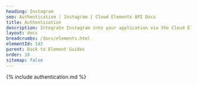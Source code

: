 ```yaml
---
heading: Instagram
seo: Authentication | Instagram | Cloud Elements API Docs
title: Authentication
description: Integrate Instagram into your application via the Cloud Elements APIs.
layout: docs
breadcrumbs: /docs/elements.html
elementId: 143
parent: Back to Element Guides
order: 10
sitemap: false
---
```


{% include authentication.md %}
